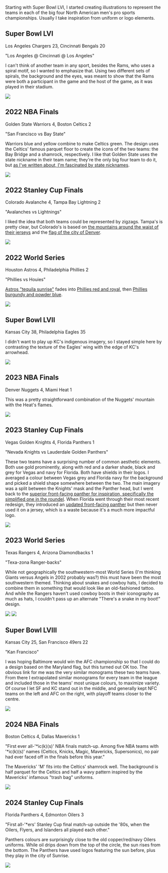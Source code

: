 <!-- Championship Posters -->
<!-- 2024-02-15 -->

Starting with Super Bowl LVI, I started creating illustrations to represent the teams in each of the big four North American men's pro sports championships.
Usually I take inspiration from uniform or logo elements.

## Super Bowl LVI

Los Angeles Chargers 23, Cincinnati Bengals 20

"Los Angeles @ Cincinnati @ Los Angeles"

I can't think of another team in any sport, besides the Rams, who uses a spiral motif, so I wanted to emphasize that.
Using two different sets of spirals, the background and the eyes, was meant to show that the Rams were both a participant in the game and the host of the game, as it was played in their stadium.

<img src="img/2024-02-17-championship-posters/sblvi.png" class="image-full-width" />

## 2022 NBA Finals

Golden State Warriors 4, Boston Celtics 2

"San Francisco vs Bay State"

Warriors blue and yellow combine to make Celtics green.
The design uses the Celtics' famous parquet floor to create the icons of the two teams: the Bay Bridge and a shamrock, respectively.
I like that Golden State uses the state nickname in their team name; they're the only big four team to do it, but [as I've written about, I'm fascinated by state nicknames](/2020-04-12-state-nickname-teams.html).

<img src="img/2024-02-17-championship-posters/2022-nba-finals.png" class="image-full-width" />

## 2022 Stanley Cup Finals

Colorado Avalanche 4, Tampa Bay Lightning 2

"Avalanches vs Lightnings"

I liked the idea that both teams could be represented by zigzags.
Tampa's is pretty clear, but Colorado's is based on [the mountains around the waist of their jerseys](https://www.sportslogos.net/logos/view/810232018/Colorado_Avalanche/2018/Dark_Uniform) and the [flag of the city of Denver](https://en.wikipedia.org/wiki/Flag_of_Denver).

<img src="img/2024-02-17-championship-posters/2022-stanley-cup.png" class="image-full-width" />

## 2022 World Series

Houston Astros 4, Philadelphia Phillies 2

"Phillies vs Houies"

[Astros "tequila sunrise"](https://www.sportslogos.net/logos/view/6177521975/Houston_Astros/1975/Jersey_Logo) fades into [Phillies red and royal](https://www.sportslogos.net/logos/view/7024892019/Philadelphia_Phillies/2019/Jersey_Logo), then [Phillies burgundy and powder blue](https://www.sportslogos.net/logos/view/7025061973/Philadelphia_Phillies/1973/Jersey_Logo).

<img src="img/2024-02-17-championship-posters/2022-world-series.png" class="image-full-width" />

## Super Bowl LVII

Kansas City 38, Philadelphia Eagles 35

I didn't want to play up KC's indigenous imagery, so I stayed simple here by contrasting the texture of the Eagles' wing with the edge of KC's arrowhead.

<img src="img/2024-02-17-championship-posters/sblvii.png" class="image-full-width" />

## 2023 NBA Finals

Denver Nuggets 4, Miami Heat 1

This was a pretty straightforward combination of the Nuggets' mountain with the Heat's flames.

<img src="img/2024-02-17-championship-posters/2023-nba-finals.png" class="image-full-width" />

## 2023 Stanley Cup Finals

Vegas Golden Knights 4, Florida Panthers 1

"Nevada Knights vs Lauderdale Golden Panthers"

These two teams have a surprising number of common aesthetic elements.
Both use gold prominently, along with red and a darker shade, black and grey for Vegas and navy for Florida.
Both have shields in their logos.
I averaged a colour between Vegas grey and Florida navy for the background and picked a shield shape somewhere between the two.
The main imagery was a split between the Knights' mask and the Panther head, but I went back to the [superior front-facing panther for inspiration, specifically the simplified one in the roundel](https://www.sportslogos.net/logos/view/ejsvf6ira3ggsff4mjrxh4ree/Florida_Panthers/2010/Alternate_Logo).
When Florida went through their most recent redesign, they introduced an [updated front-facing panther](https://www.sportslogos.net/logos/view/1322432017/Florida_Panthers/2017/Alternate_Logo) but then never used it on a jersey, which is a waste because it's a much more impactful logo.

<img src="img/2024-02-17-championship-posters/2023-stanley-cup.png" class="image-full-width" />

## 2023 World Series

Texas Rangers 4, Arizona Diamondbacks 1

"Texa-zona Ranger-backs"

While not geographically the southwestern-most World Series (I'm thinking Giants versus Angels in 2002 probably was?) this must have been the most southwestern themed.
Thinking about snakes and cowboy hats, I decided to combine them in something that would look like an old-fashioned tattoo.
And while the Rangers haven't used cowboy boots in their iconography as much as hats, I couldn't pass up an alternate "There's a snake in my boot!" design.

<img src="img/2024-02-17-championship-posters/2023-world-series.png" class="image-full-width" />
<img src="img/2024-02-17-championship-posters/2023-world-series-alt.png" class="image-full-width" />

## Super Bowl LVIII

Kansas City 25, San Francisco 49ers 22

"Kan Francisco"

I was hoping Baltimore would win the AFC championship so that I could do a design based on the Maryland flag, but this turned out OK too.
The obvious link for me was the very similar monograms these two teams have.
From there I extrapolated similar monograms for every team in the league and included those in the teams' most unique colours, to maximize variety.
Of course I let SF and KC stand out in the middle, and generally kept NFC teams on the left and AFC on the right, with playoff teams closer to the centre.

<img src="img/2024-02-17-championship-posters/sblviii.png" class="image-full-width" />

## 2024 NBA Finals

Boston Celtics 4, Dallas Mavericks 1

"First ever all-'\*ic(k)(s)' NBA finals match-up. Among five NBA teams with '\*ic(k)(s)' names (Celtics, Knicks, Magic, Mavericks, Supersonics), no pair had ever faced off in the finals before this year."

The Mavericks' 'M' fits into the Celtics' shamrock well.
The background is half parquet for the Celtics and half a wavy pattern inspired by the Mavericks' infamous "trash bag" uniforms.

<img src="img/2024-02-17-championship-posters/2024-nba-finals.png" class="image-full-width" />

## 2024 Stanley Cup Finals

Florida Panthers 4, Edmonton Oilers 3

"First all-'\*ers' Stanley Cup final match-up outside the '80s, when the Oilers, Flyers, and Islanders all played each other."

Panthers colours are surprisingly close to the old copper/red/navy Oilers uniforms.
While oil drips down from the top of the circle, the sun rises from the bottom.
The Panthers have used logos featuring the sun before, plus they play in the city of Sunrise.

<img src="img/2024-02-17-championship-posters/2024-stanley-cup.png" class="image-full-width" />
